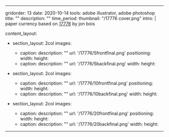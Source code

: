 ---

gridorder: 13
date: 2020-10-14
tools: adobe illustrator, adobe photoshop
title: ""
description: ""
time_period:
thumbnail: "/17776 cover.png"
intro: |
 paper currency based on <i><a href="https://www.sbnation.com/a/17776-football" target="_blank">17776</a></i> by jon bois

content_layout:
  - section_layout: 2col
    images:
      - caption:
        description: ""
        url: '/17776/5frontfinal.png'
        positioning: 
        width:
        height:
      - caption:
        description: ""
        url: '/17776/5backfinal.png'
        width:
        height:

  - section_layout: 2col
    images:
      - caption:
        description: ""
        url: '/17776/10frontfinal.png'
        positioning: 
        width:
        height:
      - caption:
        description: ""
        url: '/17776/10backfinal.png'
        width:
        height:

  - section_layout: 2col
    images:
      - caption:
        description: ""
        url: '/17776/20frontfinal.png'
        positioning: 
        width:
        height:
      - caption:
        description: ""
        url: '/17776/20backfinal.png'
        width:
        height:
---